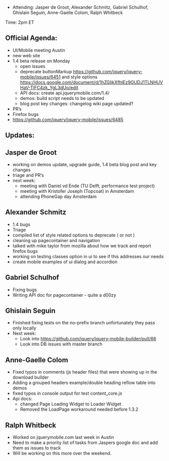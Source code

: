 * Attending: Jasper de Groot, Alexander Schmitz, Gabriel Schulhof, Ghislain Seguin, Anne-Gaelle Colom, Ralph Whitbeck

Time: 2pm ET

## Official Agenda:
* UI/Mobile meeting Austin
* new web site
* 1.4 beta release on Monday
  - open issues
  - deprecate buttonMarkup https://github.com/jquery/jquery-mobile/issues/6451 and style options https://docs.google.com/document/d/1hZGlikXfhIEz9GUDJ1TLNHUVHaV-TlFC4zk_YgL3dUo/edit
  - API docs: create api.jquerymobile.com/1.4/
  - demos: build script needs to be updated
  - blog post key changes: changelog wiki page updated?
* PR’s
* Firefox bugs
* https://github.com/jquery/jquery-mobile/issues/6485 

## Updates:

## Jasper de Groot
* working on demos update, upgrade guide, 1.4 beta blog post and key changes
* triage and PR’s
* next week:
  - meeting with Daniel vd Ende (TU Delft, performance test project)
  - meeting with Kristofer Joseph (Topcoat) in Amsterdam
  - attending PhoneGap day Amsterdam

 ## Alexander Schmitz
* 1.4 bugs
* Triage
* compiled list of style related options to deprecate ( or not )
* cleaning up pagecontainer and navigation
* talked with mike taylor from mozilla about how we track and report firefox bugs
* working on testing classes option in ui to see if this addresses our needs
* create mobile examples of ui dialog and accordion

## Gabriel Schulhof
* Fixing bugs
* Writing API doc for pagecontainer - quite a d00zy

## Ghislain Seguin
* Finished fixing tests on the no-prefix branch unfortunately they pass only locally
* Next week:
  - Look into https://github.com/jquery/jquery-mobile-builder/pull/66
  - Look into DB issues with master branch

## Anne-Gaelle Colom
* Fixed typos in comments (js header files) that were showing up in the download builder
* Adding a grouped headers example/double heading reflow table into demos
* fixed typos in console output for test content_core.js
* Api docs:
  - changed Page Loading Widget to Loader Widget
  - Removed the LoadPage workaround needed before 1.3.2

## Ralph Whitbeck
* Worked on jquerymobile.com last week in Austin
* Need to make a priority list of tasks from Jaspers google doc and add them as issues to track
* Will be working on this more over the weekend.
